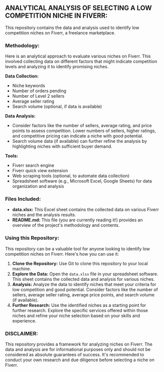 ## ANALYTICAL ANALYSIS OF SELECTING A LOW COMPETITION NICHE IN FIVERR:

This repository contains the data and analysis used to identify low competition niches on Fiverr, a freelance marketplace. 

### Methodology:

Here is an analytical approach to evaluate various niches on Fiverr. This involved collecting data on different factors that might indicate competition levels and analyzing it to identify promising niches.

**Data Collection:**

* Niche keywords
* Number of orders pending
* Number of Level 2 sellers
* Average seller rating
* Search volume (optional, if data is available)

**Data Analysis:**

* Consider factors like the number of sellers, average rating, and price points to assess competition. Lower numbers of sellers, higher ratings, and competitive pricing can indicate a niche with good potential.
* Search volume data (if available) can further refine the analysis by highlighting niches with sufficient buyer demand.

**Tools:**

* Fiverr search engine
* Fiverr quick view extension
* Web scraping tools (optional, to automate data collection)
* Spreadsheet software (e.g., Microsoft Excel, Google Sheets) for data organization and analysis


### Files Included:

* **data.xlsx:** This Excel sheet contains the collected data on various Fiverr niches and the analysis results.
* **README.md:** This file (you are currently reading it!) provides an overview of the project's methodology and contents.


### Using this Repository:

This repository can be a valuable tool for anyone looking to identify low competition niches on Fiverr. Here's how you can use it:

1. **Clone the Repository:** Use Git to clone this repository to your local machine.
2. **Explore the Data:** Open the `data.xlsx` file in your spreadsheet software. This sheet contains the collected data and analysis for various niches.
3. **Analysis:**  Analyze the data to identify niches that meet your criteria for low competition and good potential. Consider factors like the number of sellers, average seller rating, average price points, and search volume (if available).
4. **Further Research:** Use the identified niches as a starting point for further research. Explore the specific services offered within those niches and refine your niche selection based on your skills and experience.


### DISCLAIMER:

This repository provides a framework for analyzing niches on Fiverr. The data and analysis are for informational purposes only and should not be considered as absolute guarantees of success. It's recommended to conduct your own research and due diligence before selecting a niche on Fiverr.

